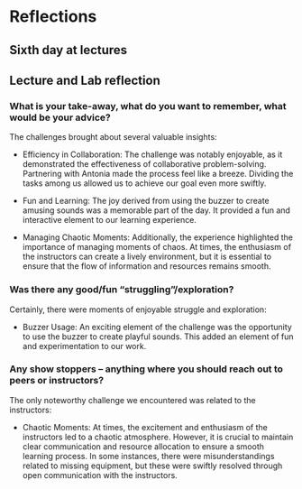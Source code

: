 # Reflections

## Sixth day at lectures

## Lecture and Lab reflection

### What is your take-away, what do you want to remember, what would be your advice?

The challenges brought about several valuable insights:

  * Efficiency in Collaboration: The challenge was notably enjoyable, as it demonstrated the effectiveness of collaborative problem-solving. Partnering with Antonia made the process feel like a breeze. Dividing the tasks among us allowed us to achieve our goal even more swiftly.

  * Fun and Learning: The joy derived from using the buzzer to create amusing sounds was a memorable part of the day. It provided a fun and interactive element to our learning experience.

  * Managing Chaotic Moments: Additionally, the experience highlighted the importance of managing moments of chaos. At times, the enthusiasm of the instructors can create a lively environment, but it is essential to ensure that the flow of information and resources remains smooth.

### Was there any good/fun “struggling”/exploration?

Certainly, there were moments of enjoyable struggle and exploration:

  * Buzzer Usage: An exciting element of the challenge was the opportunity to use the buzzer to create playful sounds. This added an element of fun and experimentation to our work.

### Any show stoppers – anything where you should reach out to peers or instructors?

The only noteworthy challenge we encountered was related to the instructors:

  * Chaotic Moments: At times, the excitement and enthusiasm of the instructors led to a chaotic atmosphere. However, it is crucial to maintain clear communication and resource allocation to ensure a smooth learning process. In some instances, there were misunderstandings related to missing equipment, but these were swiftly resolved through open communication with the instructors.